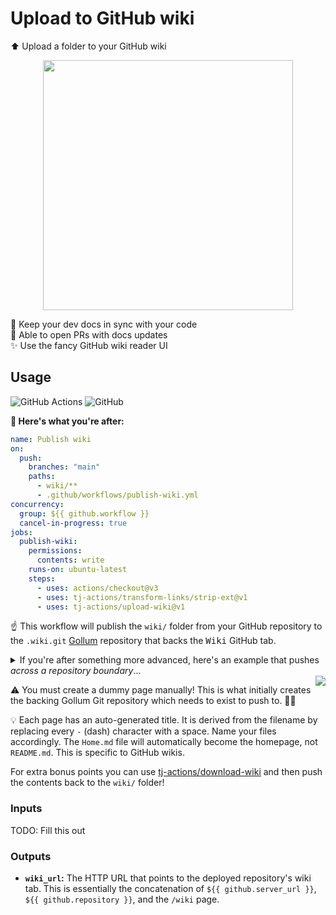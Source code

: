 # Upload to GitHub wiki

⬆️ Upload a folder to your GitHub wiki

<p align=center>
  <img width=400 src="https://i.imgur.com/yFH4WBP.png">
</p>

📂 Keep your dev docs in sync with your code \
🔁 Able to open PRs with docs updates \
✨ Use the fancy GitHub wiki reader UI

## Usage

![GitHub Actions](https://img.shields.io/static/v1?style=for-the-badge&message=GitHub+Actions&color=2088FF&logo=GitHub+Actions&logoColor=FFFFFF&label=)
![GitHub](https://img.shields.io/static/v1?style=for-the-badge&message=GitHub&color=181717&logo=GitHub&logoColor=FFFFFF&label=)

**🚀 Here's what you're after:**

```yml
name: Publish wiki
on:
  push:
    branches: "main"
    paths:
      - wiki/**
      - .github/workflows/publish-wiki.yml
concurrency:
  group: ${{ github.workflow }}
  cancel-in-progress: true
jobs:
  publish-wiki:
    permissions:
      contents: write
    runs-on: ubuntu-latest
    steps:
      - uses: actions/checkout@v3
      - uses: tj-actions/transform-links/strip-ext@v1
      - uses: tj-actions/upload-wiki@v1
```

☝ This workflow will publish the `wiki/` folder from your GitHub repository to
the `.wiki.git` [Gollum] repository that backs the <kbd>Wiki</kbd> GitHub tab.

<details><summary>If you're after something more advanced, here's an example that pushes <em>across a repository boundary</em>...</summary>

```yml
on:
  push:
    branches: "main"
jobs:
  publish-wiki:
    runs-on: ubuntu-latest
    steps:
      - uses: actions/checkout@v3
      - uses: tj-actions/links-strip-ext@v1
      - uses: tj-actions/upload-wiki@v1
        with:
          token: ${{ secrets.MEGA_PROJECT_GITHUB_TOKEN }}
          repository: octocat/mega-project
          path: .
```

ℹ You will need a GitHub access token with permission to write to the target
repository.

</details>

<img align=right src="https://i.imgur.com/ABKIS4h.png" />

⚠️ You must create a dummy page manually! This is what initially creates the
backing Gollum Git repository which needs to exist to push to. 🤷‍♀️

💡 Each page has an auto-generated title. It is derived from the filename by
replacing every `-` (dash) character with a space. Name your files accordingly.
The `Home.md` file will automatically become the homepage, not `README.md`. This
is specific to GitHub wikis.

For extra bonus points you can use [tj-actions/download-wiki] and then push the
contents back to the `wiki/` folder!

</details>

### Inputs

TODO: Fill this out

### Outputs

- **`wiki_url`:** The HTTP URL that points to the deployed repository's wiki
  tab. This is essentially the concatenation of `${{ github.server_url }}`,
  `${{ github.repository }}`, and the `/wiki` page.

<!-- prettier-ignore-start -->
[gollum]: https://github.com/gollum/gollum
[tj-actions/download-wiki]: https://github.com/tj-actions/download-wiki
<!-- prettier-ignore-end -->
